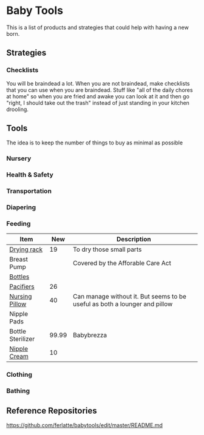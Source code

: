# Baby Tools

This is a list of products and strategies that could help with having a new born.


## Strategies
### Checklists
You will be braindead a lot. When you are not braindead, make checklists that you can use when you are braindead. Stuff like "all of the daily chores at home" so when you are fried and awake you can look at it and then go "right, I should take out the trash" instead of just standing in your kitchen drooling.


## Tools
The idea is to keep the number of things to buy as minimal as possible
### Nursery
### Health & Safety
### Transportation
### Diapering
### Feeding
| Item | New | Description|
|------|-----|------------|
|[Drying rack](https://smile.amazon.com/Boon-Lawn-Countertop-Drying-Green/dp/B004OR1DTC) | 19 | To dry those small parts |
| Breast Pump | | Covered by the Afforable Care Act |
| [Bottles](https://www.babylist.com/gp/babylist-bottle-box/21117/661670) | | |
| [Pacifiers](https://www.babylist.com/gp/babylist-pacifier-box/21300/681363) | 26| |
| [Nursing Pillow](https://www.babylist.com/gp/boppy-original-feeding-and-infant-support-pillow/2131/269204) | 40 | Can manage without it. But seems to be useful as both a lounger and pillow |
| Nipple Pads | | |
| Bottle Sterilizer | 99.99| Babybrezza|
| [Nipple Cream](https://www.amazon.com/dp/B000JVCBBG?psc=1&tag=hello-baby-20&th=1) | 10| |

### Clothing
### Bathing


## Reference Repositories
https://github.com/ferlatte/babytools/edit/master/README.md
